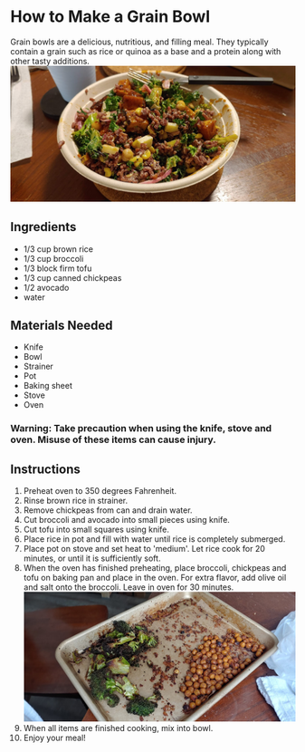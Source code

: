 # How to Make a Grain Bowl

Grain bowls are a delicious, nutritious, and filling meal. They typically contain a grain such as rice or quinoa as a base and a protein along with other tasty additions. 
![grain bowl](grain_bowl.jpg)

## Ingredients
* 1/3 cup brown rice 
* 1/3 cup broccoli
* 1/3 block firm tofu
* 1/3 cup canned chickpeas
* 1/2 avocado
* water

## Materials Needed
* Knife
* Bowl
* Strainer
* Pot 
* Baking sheet
* Stove
* Oven

### Warning: Take precaution when using the knife, stove and oven. Misuse of these items can cause injury. 

## Instructions 
1. Preheat oven to 350 degrees Fahrenheit.  
2. Rinse brown rice in strainer. 
3. Remove chickpeas from can and drain water. 
4. Cut broccoli and avocado into small pieces using knife. 
5. Cut tofu into small squares using knife. 
6. Place rice in pot and fill with water until rice is completely submerged. 
7. Place pot on stove and set heat to 'medium'. Let rice cook for 20 minutes, or until it is sufficiently soft. 
8. When the oven has finished preheating, place broccoli, chickpeas and tofu on baking pan and place in the oven. For extra flavor, add olive oil and salt onto the broccoli. Leave in oven for 30 minutes. 
![broccoli and chickpeas](broccoli_chickpeas.jpg)
9. When all items are finished cooking, mix into bowl. 
10. Enjoy your meal!


